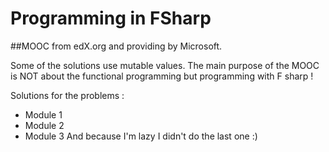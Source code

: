# Programming in FSharp
##MOOC from edX.org and providing by Microsoft.

Some of the solutions use mutable values. The main purpose of the MOOC is NOT about the functional programming but programming with F sharp !

Solutions for the problems :
- Module 1
- Module 2
- Module 3
And because I'm lazy I didn't do the last one :)
